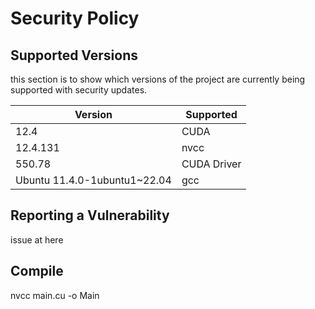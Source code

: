 # Security Policy

## Supported Versions

this section is to show which versions of the project are
currently being supported with security updates.

| Version | Supported          |
| ------- | ------------------ |
| 12.4   | CUDA |
| 12.4.131   | nvcc                |
| 550.78   | CUDA Driver |
| Ubuntu 11.4.0-1ubuntu1~22.04   | gcc                |

## Reporting a Vulnerability

issue at here

## Compile
nvcc main.cu -o Main
